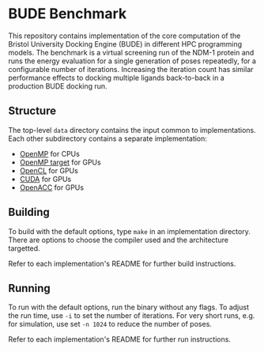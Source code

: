 # BUDE Benchmark

This repository contains implementation of the core computation of the Bristol University Docking Engine (BUDE) in different HPC programming models.
The benchmark is a virtual screening run of the NDM-1 protein and runs the energy evaluation for a single generation of poses repeatedly, for a configurable number of iterations.
Increasing the iteration count has similar performance effects to docking multiple ligands back-to-back in a production BUDE docking run.

## Structure

The top-level `data` directory contains the input common to implementations.
Each other subdirectory contains a separate implementation:

- [OpenMP](openmp/) for CPUs
- [OpenMP target](openmp-target/) for GPUs
- [OpenCL](opencl/) for GPUs
- [CUDA](cuda/) for GPUs
- [OpenACC](openacc/) for GPUs

## Building

To build with the default options, type `make` in an implementation directory.
There are options to choose the compiler used and the architecture targetted.

Refer to each implementation's README for further build instructions.

## Running

To run with the default options, run the binary without any flags.
To adjust the run time, use `-i` to set the number of iterations.
For very short runs, e.g. for simulation, use set `-n 1024` to reduce the number of poses.

Refer to each implementation's README for further run instructions.
